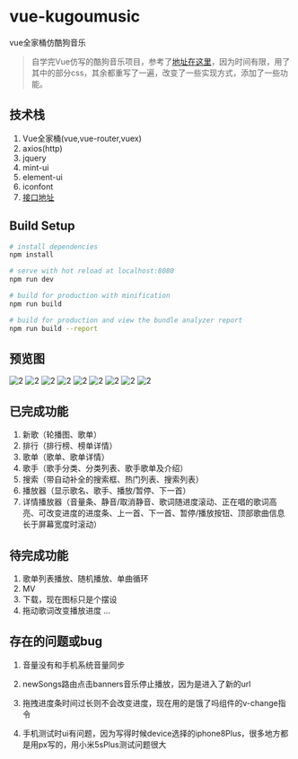 # vue-kugoumusic
vue全家桶仿酷狗音乐

> 自学完Vue仿写的酷狗音乐项目，参考了[地址在这里](https://github.com/lavyun/vue-demo-kugou)，因为时间有限，用了其中的部分css，其余都重写了一遍，改变了一些实现方式，添加了一些功能。

## 技术栈
1. Vue全家桶(vue,vue-router,vuex)
2. axios(http)
3. jquery
4. mint-ui
5. element-ui
6. iconfont
7. [接口地址](https://github.com/ecitlm/Kugou-api)

## Build Setup

``` bash
# install dependencies
npm install

# serve with hot reload at localhost:8080
npm run dev

# build for production with minification
npm run build

# build for production and view the bundle analyzer report
npm run build --report
```

## 预览图
![2](https://github.com/xuhan1995/vue-kugoumusic/raw/master/screenshot/newSongs.png)
![2](https://github.com/xuhan1995/vue-kugoumusic/raw/master/screenshot/rank.png)
![2](https://github.com/xuhan1995/vue-kugoumusic/raw/master/screenshot/rankInfo.png)
![2](https://github.com/xuhan1995/vue-kugoumusic/raw/master/screenshot/plist.png)
![2](https://github.com/xuhan1995/vue-kugoumusic/raw/master/screenshot/plistInfo.png)
![2](https://github.com/xuhan1995/vue-kugoumusic/raw/master/screenshot/singer.png)
![2](https://github.com/xuhan1995/vue-kugoumusic/raw/master/screenshot/singerList.png)
![2](https://github.com/xuhan1995/vue-kugoumusic/raw/master/screenshot/singerInfo.png)
![2](https://github.com/xuhan1995/vue-kugoumusic/raw/master/screenshot/search.png)

## 已完成功能
1. 新歌（轮播图、歌单）
2. 排行（排行榜、榜单详情）
3. 歌单（歌单、歌单详情）
4. 歌手（歌手分类、分类列表、歌手歌单及介绍）
5. 搜索（带自动补全的搜索框、热门列表、搜索列表）
6. 播放器（显示歌名、歌手、播放/暂停、下一首）
7. 详情播放器（音量条、静音/取消静音、歌词随进度滚动、正在唱的歌词高亮、可改变进度的进度条、上一首、下一首、暂停/播放按钮、顶部歌曲信息长于屏幕宽度时滚动）

## 待完成功能
1. 歌单列表播放、随机播放、单曲循环
2. MV
3. 下载，现在图标只是个摆设
4. 拖动歌词改变播放进度
...

## 存在的问题或bug
1. 音量没有和手机系统音量同步

2. newSongs路由点击banners音乐停止播放，因为是进入了新的url

3. 拖拽进度条时间过长则不会改变进度，现在用的是饿了吗组件的v-change指令

4. 手机测试时ui有问题，因为写得时候device选择的iphone8Plus，很多地方都是用px写的，用小米5sPlus测试问题很大

